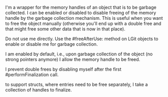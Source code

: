 I'm a wrapper for the memory handles of an object that is to be garbage collected. I can be enabled or disabled to disable freeing of the memory handle by the garbage collection mechanism. This is useful when you want to free the object manually (otherwise you'll end up with a double free and that might free some other data that is now in that place).

Do not use me directly. Use the #freeAfterUse: method on LGit objects to enable or disable me for garbage  collection.

I am enabled by default, i.e., upon garbage collection of the object (no strong pointers anymore) I allow the memory handle to be freed.

I prevent double frees by disabling myself after the first #performFinalization call.

to support structs, where entries need to be free separately, I take a collection of handles to finalize.